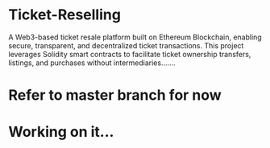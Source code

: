 # Ticket-Reselling
A Web3-based ticket resale platform built on Ethereum Blockchain, enabling secure, transparent, and decentralized ticket transactions. This project leverages Solidity smart contracts to facilitate ticket ownership transfers, listings, and purchases without intermediaries.......


# Refer to master branch for now 
# Working on it...

